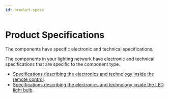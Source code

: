 ```yaml
---
id: product-specs
---
```


# Product Specifications

The <span data-keyref="product-name" />components have specific electronic and technical specifications.

The components in your lighting network have electronic and technical specifications that are specific to the component type.

-  [Specifications describing the electronics and technology inside the remote control](../xdita/remote-specs.dita).
-   [Specifications describing the electronics and technology inside the LED light bulb](../xdita/led-specs.dita).
